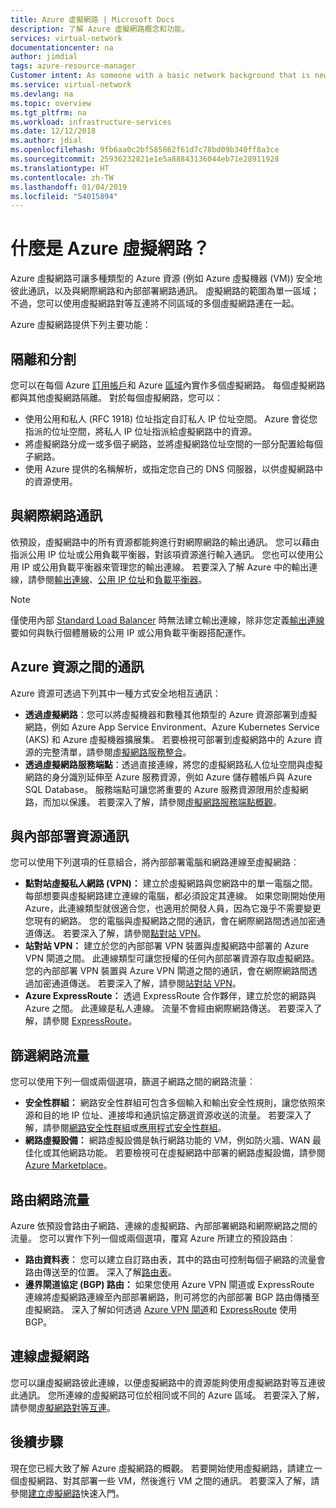 ```yaml
---
title: Azure 虛擬網路 | Microsoft Docs
description: 了解 Azure 虛擬網路概念和功能。
services: virtual-network
documentationcenter: na
author: jimdial
tags: azure-resource-manager
Customer intent: As someone with a basic network background that is new to Azure, I want to understand the capabilities of Azure Virtual Network, so that my Azure resources such as VMs, can securely communicate with each other, the internet, and my on-premises resources.
ms.service: virtual-network
ms.devlang: na
ms.topic: overview
ms.tgt_pltfrm: na
ms.workload: infrastructure-services
ms.date: 12/12/2018
ms.author: jdial
ms.openlocfilehash: 9fb6aa0c2bf585862f61d7c78bd09b340ff8a3ce
ms.sourcegitcommit: 25936232821e1e5a88843136044eb71e28911928
ms.translationtype: HT
ms.contentlocale: zh-TW
ms.lasthandoff: 01/04/2019
ms.locfileid: "54015894"
---
```

# <a name="what-is-azure-virtual-network"></a>什麼是 Azure 虛擬網路？

Azure 虛擬網路可讓多種類型的 Azure 資源 (例如 Azure 虛擬機器 (VM)) 安全地彼此通訊，以及與網際網路和內部部署網路通訊。 虛擬網路的範圍為單一區域；不過，您可以使用虛擬網路對等互連將不同區域的多個虛擬網路連在一起。

Azure 虛擬網路提供下列主要功能：

## <a name="isolation-and-segmentation"></a>隔離和分割

您可以在每個 Azure [訂用帳戶](../azure-glossary-cloud-terminology.md?toc=%2fazure%2fvirtual-network%2ftoc.json#subscription)和 Azure [區域](../azure-glossary-cloud-terminology.md?toc=%2fazure%2fvirtual-network%2ftoc.json#region)內實作多個虛擬網路。 每個虛擬網路都與其他虛擬網路隔離。 對於每個虛擬網路，您可以：
- 使用公用和私人 (RFC 1918) 位址指定自訂私人 IP 位址空間。 Azure 會從您指派的位址空間，將私人 IP 位址指派給虛擬網路中的資源。
- 將虛擬網路分成一或多個子網路，並將虛擬網路位址空間的一部分配置給每個子網路。
- 使用 Azure 提供的名稱解析，或指定您自己的 DNS 伺服器，以供虛擬網路中的資源使用。

## <a name="communicate-with-the-internet"></a>與網際網路通訊

依預設，虛擬網路中的所有資源都能夠進行對網際網路的輸出通訊。 您可以藉由指派公用 IP 位址或公用負載平衡器，對該項資源進行輸入通訊。 您也可以使用公用 IP 或公用負載平衡器來管理您的輸出連線。  若要深入了解 Azure 中的輸出連線，請參閱[輸出連線](../load-balancer/load-balancer-outbound-connections.md)、[公用 IP 位址](virtual-network-public-ip-address.md)和[負載平衡器](../load-balancer/load-balancer-overview.md)。

>[!NOTE]
>僅使用內部 [Standard Load Balancer](../load-balancer/load-balancer-standard-overview.md) 時無法建立輸出連線，除非您定義[輸出連線](../load-balancer/load-balancer-outbound-connections.md)要如何與執行個體層級的公用 IP 或公用負載平衡器搭配運作。

## <a name="communicate-between-azure-resources"></a>Azure 資源之間的通訊

Azure 資源可透過下列其中一種方式安全地相互通訊：

- **透過虛擬網路**：您可以將虛擬機器和數種其他類型的 Azure 資源部署到虛擬網路，例如 Azure App Service Environment、Azure Kubernetes Service (AKS) 和 Azure 虛擬機器擴展集。 若要檢視可部署到虛擬網路中的 Azure 資源的完整清單，請參閱[虛擬網路服務整合](virtual-network-for-azure-services.md)。 
- **透過虛擬網路服務端點**：透過直接連線，將您的虛擬網路私人位址空間與虛擬網路的身分識別延伸至 Azure 服務資源，例如 Azure 儲存體帳戶與 Azure SQL Database。 服務端點可讓您將重要的 Azure 服務資源限用於虛擬網路，而加以保護。 若要深入了解，請參閱[虛擬網路服務端點概觀](virtual-network-service-endpoints-overview.md)。
 
## <a name="communicate-with-on-premises-resources"></a>與內部部署資源通訊

您可以使用下列選項的任意組合，將內部部署電腦和網路連線至虛擬網路︰

- **點對站虛擬私人網路 (VPN)：** 建立於虛擬網路與您網路中的單一電腦之間。 每部想要與虛擬網路建立連線的電腦，都必須設定其連線。 如果您剛開始使用 Azure，此連線類型就很適合您，也適用於開發人員，因為它幾乎不需要變更您現有的網路。 您的電腦與虛擬網路之間的通訊，會在網際網路間透過加密通道傳送。 若要深入了解，請參閱[點對站 VPN](../vpn-gateway/vpn-gateway-about-vpngateways.md?toc=%2fazure%2fvirtual-network%2ftoc.json#P2S)。
- **站對站 VPN：** 建立於您的內部部署 VPN 裝置與虛擬網路中部署的 Azure VPN 閘道之間。 此連線類型可讓您授權的任何內部部署資源存取虛擬網路。 您的內部部署 VPN 裝置與 Azure VPN 閘道之間的通訊，會在網際網路間透過加密通道傳送。 若要深入了解，請參閱[站對站 VPN](../vpn-gateway/vpn-gateway-about-vpngateways.md?toc=%2fazure%2fvirtual-network%2ftoc.json#s2smulti)。
- **Azure ExpressRoute：** 透過 ExpressRoute 合作夥伴，建立於您的網路與 Azure 之間。 此連線是私人連線。 流量不會經由網際網路傳送。 若要深入了解，請參閱 [ExpressRoute](../vpn-gateway/vpn-gateway-about-vpngateways.md?toc=%2fazure%2fvirtual-network%2ftoc.json#ExpressRoute)。

## <a name="filter-network-traffic"></a>篩選網路流量
您可以使用下列一個或兩個選項，篩選子網路之間的網路流量︰
- **安全性群組：** 網路安全性群組可包含多個輸入和輸出安全性規則，讓您依照來源和目的地 IP 位址、連接埠和通訊協定篩選資源收送的流量。 若要深入了解，請參閱[網路安全性群組](security-overview.md#network-security-groups)或[應用程式安全性群組](security-overview.md#application-security-groups)。
- **網路虛擬設備：** 網路虛擬設備是執行網路功能的 VM，例如防火牆、WAN 最佳化或其他網路功能。 若要檢視可在虛擬網路中部署的網路虛擬設備，請參閱 [Azure Marketplace](https://azuremarketplace.microsoft.com/marketplace/apps/category/networking?page=1&subcategories=appliances)。

## <a name="route-network-traffic"></a>路由網路流量

Azure 依預設會路由子網路、連線的虛擬網路、內部部署網路和網際網路之間的流量。 您可以實作下列一個或兩個選項，覆寫 Azure 所建立的預設路由︰
- **路由資料表︰** 您可以建立自訂路由表，其中的路由可控制每個子網路的流量會路由傳送至的位置。 深入了解[路由表](virtual-networks-udr-overview.md#user-defined)。
- **邊界閘道協定 (BGP) 路由：** 如果您使用 Azure VPN 閘道或 ExpressRoute 連線將虛擬網路連線至內部部署網路，則可將您的內部部署 BGP 路由傳播至虛擬網路。 深入了解如何透過 [Azure VPN 閘道](../vpn-gateway/vpn-gateway-bgp-overview.md?toc=%2fazure%2fvirtual-network%2ftoc.json)和 [ExpressRoute](../expressroute/expressroute-routing.md?toc=%2fazure%2fvirtual-network%2ftoc.json#dynamic-route-exchange) 使用 BGP。

## <a name="connect-virtual-networks"></a>連線虛擬網路

您可以讓虛擬網路彼此連線，以便虛擬網路中的資源能夠使用虛擬網路對等互連彼此通訊。 您所連線的虛擬網路可位於相同或不同的 Azure 區域。 若要深入了解，請參閱[虛擬網路對等互連](virtual-network-peering-overview.md)。

## <a name="next-steps"></a>後續步驟

現在您已經大致了解 Azure 虛擬網路的概觀。 若要開始使用虛擬網路，請建立一個虛擬網路、對其部署一些 VM，然後進行 VM 之間的通訊。 若要深入了解，請參閱[建立虛擬網路](quick-create-portal.md)快速入門。
